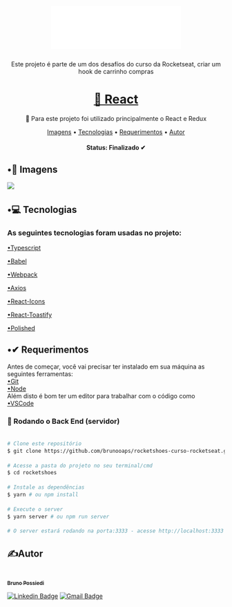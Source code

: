 <h1 align="center">
  <img alt="RocketShoes" title="RocketShoes" src="./src/assets/images/logo.svg" width="300px" height="100px"/>
</h1>

<p align="center">Este projeto é parte de um dos desafíos do curso da Rocketseat, criar um hook de carrinho compras</p>


<h1 align="center">
    <a href="https://pt-br.reactjs.org/">🔗 React</a>
</h1>

<p align="center">🚀 Para este projeto foi utilizado principalmente o React e Redux</p>

<p align="center">
 <a href="#imagens">Imagens</a> •
 <a href="#tecnologias">Tecnologias</a> • 
 <a href="#requerimentos">Requerimentos</a> • 
 <a href="#autor">Autor</a>
</p>

<h4 align="center">
	Status: Finalizado ✔
</h4>

<h2 id="imagens">•📸 Imagens</h2>

<img src="./src/assets/images/preview.gif"/>
</br>

<h2 id="tecnologias">•💻 Tecnologias</h2>
<h3> As seguintes tecnologias foram usadas no projeto:</h3>
<p> 
  <a href="https://www.typescriptlang.org/">•Typescript</a>
</p>
<p>
  <a href="https://babeljs.io/">•Babel</a>
</p>
<p>
  <a href="https://webpack.js.org/">•Webpack</a>
</p>
<p>
  <a href="https://github.com/axios/axios">•Axios</a>
</p>
<p>
  <a href="https://react-icons.github.io/react-icons/">•React-Icons</a>
</p>
<p>
  <a href="https://github.com/fkhadra/react-toastify#readme">•React-Toastify</a>
</p>
<p>
  <a href="https://polished.js.org/">•Polished</a>
</p>

<h2 id="requerimentos">•✔ Requerimentos</h2>
Antes de começar, você vai precisar ter instalado em sua máquina as seguintes ferramentas:
</br>
<a href="https://git-scm.com">•Git</a>
</br>
<a href="https://nodejs.org/en/">•Node</a>
</br>
Além disto é bom ter um editor para trabalhar com o código como 
</br>
<a href="https://code.visualstudio.com/">•VSCode</a>

### 🎲 Rodando o Back End (servidor)

```bash

# Clone este repositório
$ git clone https://github.com/brunooaps/rocketshoes-curso-rocketseat.git

# Acesse a pasta do projeto no seu terminal/cmd
$ cd rocketshoes

# Instale as dependências
$ yarn # ou npm install

# Execute o server
$ yarn server # ou npm run server

# O server estará rodando na porta:3333 - acesse http://localhost:3333

```

<h2 id="autor">✍Autor </h2>

<a href="https://github.com/brunooaps">
 <img style="border-radius: 50%;" src="https://avatars.githubusercontent.com/u/62190775?v=4" width="100px;" alt=""/>
 <br />
 <sub><b>Bruno Possiedi</b></sub></a> <a href="https://github.com/brunooaps"</a>
</br>

[![Linkedin Badge](https://img.shields.io/badge/-Bruno-blue?style=flat-square&logo=Linkedin&logoColor=white&link=https://www.linkedin.com/in/bruno-possiedi-9198421b3/)](www.linkedin.com/in/bruno-possiedi-9198421b3/) 
[![Gmail Badge](https://img.shields.io/badge/-brunooaps@gmail.com-c14438?style=flat-square&logo=Gmail&logoColor=white&link=mailto:brunooaps@gmail.com)](mailto:brunooaps@gmail.com)




